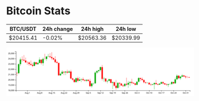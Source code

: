# Bitcoin Stats

BTC/USDT|24h change|24h high|24h low|
|---|---|---|---|
|$20415.41|-0.02%|$20563.36|$20339.99|

<img src="./chart.svg">
